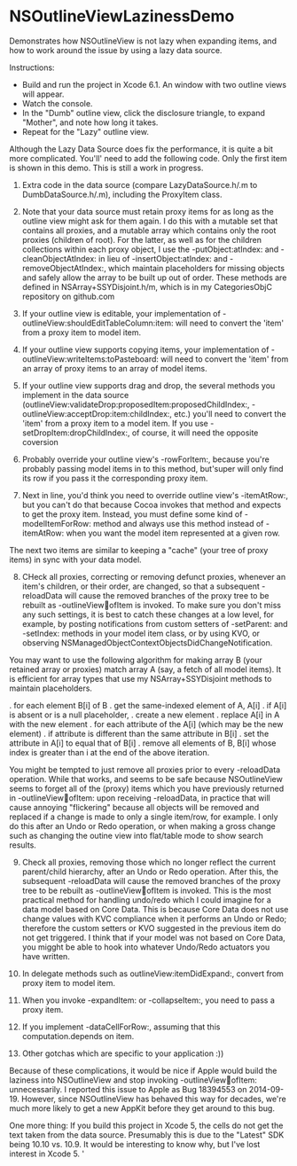 NSOutlineViewLazinessDemo
=========================

Demonstrates how NSOutlineView is not lazy when expanding items, and how to work around the issue by using a lazy data source.

Instructions:

* Build and run the project in Xcode 6.1.  An window with two outline views will appear.
* Watch the console.
* In the "Dumb" outline view, click the disclosure triangle, to expand "Mother", and note how long it takes.
* Repeat for the "Lazy" outline view.

Although the Lazy Data Source does fix the performance, it is quite a bit more complicated.  You'll' need to add the following code.  Only the first item is shown in this demo.  This is still a work in progress.

1.  Extra code in the data source (compare LazyDataSource.h/.m to DumbDataSource.h/.m), including the ProxyItem class.

2.  Note that your data source must retain proxy items for as long as the outline view might ask for them again.  I do this with a mutable set that contains all proxies, and a mutable array which contains only the root proxies (children of root).  For the latter, as well as for the children collections within each proxy object, I use the -putObject:atIndex: and -cleanObjectAtIndex: in lieu of -insertObject:atIndex: and -removeObjectAtIndex:, which maintain placeholders for missing objects and safely allow the array to be built up out of order.  These methods are defined in NSArray+SSYDisjoint.h/m, which is in my CategoriesObjC repository on github.com

3.  If your outline view is editable, your implementation of -outlineView:shouldEditTableColumn:item: will need to convert the 'item' from a proxy item to model item.

4.  If your outline view supports copying items, your implementation of -outlineView:writeItems:toPasteboard: will need to convert the 'item' from an array of proxy items to an array of model items.

5.   If your outline view supports drag and drop, the several methods you implement in the data source (outlineView:validateDrop:proposedItem:proposedChildIndex:, -outlineView:acceptDrop:item:childIndex:, etc.) you'll need to convert the 'item' from a proxy item to a model item.  If you use -setDropItem:dropChildIndex:, of course, it will need the opposite coversion

6.  Probably override your outline view's -rowForItem:, because you're probably passing model items in to this method, but'super will only find its row if you pass it the corresponding proxy item.

7.  Next in line, you'd think you need to override outline view's -itemAtRow:, but you can't do that because Cocoa invokes that method and expects to get the proxy item.  Instead, you must define some kind of -modelItemForRow: method and always use this method instead of -itemAtRow: when you want the model item represented at a given row.

The next two items are similar to keeping a "cache" (your tree of proxy items) in sync with your data model. 

8.  CHeck all proxies, correcting or removing defunct proxies, whenever an item's children, or their order, are changed, so that a subsequent -reloadData will cause the removed branches of the proxy tree to be rebuilt as -outlineView:child:ofItem is invoked.  To make sure you don't miss any such settings, it is best to catch these changes at a low level, for example, by posting notifications from custom setters of -setParent: and -setIndex: methods in your model item class, or by using KVO, or observing NSManagedObjectContextObjectsDidChangeNotification.

 You may want to use the following algorithm for making array B (your retained array or proxies) match array A (say, a fetch of all model items).  It is
efficient for array types that use my NSArray+SSYDisjoint methods to maintain placeholders.

. for each element B[i] of B
.     get the same-indexed element of A, A[i]
.     if A[i] is absent or is a null placeholder,
.        create a new element
.        replace A[i] in A with the new element
.     for each attribute of the A[i] (which may be the new element)
.         if attribute is different than the same attribute in B[i]
.         set the attribute in A[i] to equal that of B[i]
. remove all elements of B, B[i] whose index is greater than i at the end of the above iteration.


You might be tempted to just remove all proxies prior to every -reloadData operation.  While that works, and seems to be safe because NSOutlineView seems to forget all of the (proxy) items which you have previously returned in -outlineView:child:ofItem: upon receiving -reloadData, in practice that will cause annoying "flickering" because all objects will be removed and replaced if a change is made to only a single item/row, for example.  I only do this after an Undo or Redo operation, or when making a gross change such as changing the outine view into flat/table mode to show search results.

9.  Check all proxies, removing those which no longer reflect the current parent/child hierarchy, after an Undo or Redo operation.  After this, the subsequent -reloadData will cause the removed branches of the proxy tree to be rebuilt as -outlineView:child:ofItem is invoked.  This is the most practical method for handling undo/redo which I could imagine for a data model based on Core Data. This is because Core Data does not use change values with KVC compliance when it performs an Undo or Redo; therefore the custom setters or KVO suggested in the previous item do not get triggered.  I think that if your model was not based on Core Data, you migght be able to hook into whatever Undo/Redo actuators you have written.

10.  In delegate methods such as outlineView:itemDidExpand:, convert from proxy item to model item.

11.  When you invoke -expandItem: or -collapseItem:, you need to pass a proxy item.

12.  If you implement -dataCellForRow:, assuming that this computation.depends on item.

13.  Other gotchas which are specific to your application :))

Because of these complications, it would be nice if Apple would build the laziness into NSOutlineView and stop invoking -outlineView:child:ofItem: unnecessarily.  I reported this issue to Apple as Bug 18394553 on 2014-09-19.  However, since NSOutlineView has behaved this way for decades, we're much more likely to get a new AppKit before they get around to this bug.

One more thing: If you build this project in Xcode 5, the cells do not get the text taken from the data source.  Presumably this is due to the "Latest" SDK being 10.10 vs. 10.9.  It would be interesting to know why, but I've lost interest in Xcode 5.
'
